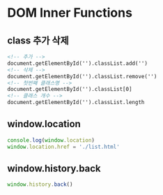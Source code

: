 # DOM Inner Functions

## class 추가 삭제
```html
<!-- 추가 -->
document.getElementById('').classList.add('')
<!-- 삭제 -->
document.getElementById('').classList.remove('')
<!-- 첫번째 클래스명 -->
document.getElementById('').classList[0]
<!-- 클래스 개수 -->
document.getElementById('').classList.length
```

## window.location
```js
console.log(window.location)
window.location.href = './list.html'
```

## window.history.back
```js
window.history.back()
```

